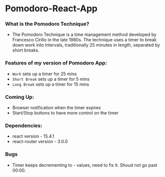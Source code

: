 # Pomodoro-React-App

### What is the Pomodoro Technique?

- The Pomodoro Technique is a time management method developed by Francesco Cirillo in the late 1980s. The technique uses a timer to break down work into intervals, traditionally 25 minutes in length, separated by short breaks.

### **Features of my version of Pomodoro App:**
- ```Work``` sets up a timer for 25 mins
- ```Short Break``` sets up a timer for 5 mins
- ```Long Break``` sets up a timer for 15 mins

### **Coming Up:**
- Browser notification when the timer expires
- Start/Stop buttons to have more control on the timer

### **Dependencies:** 
- react version - 15.4.1
- react-router version - 3.0.0

### **Bugs**
- Timer keeps decrementing to - values, need to fix it. Shoud not go past 00:00.